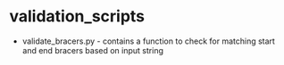 # validation_scripts
* validate_bracers.py - contains a function to check for matching start and end bracers based on input string
